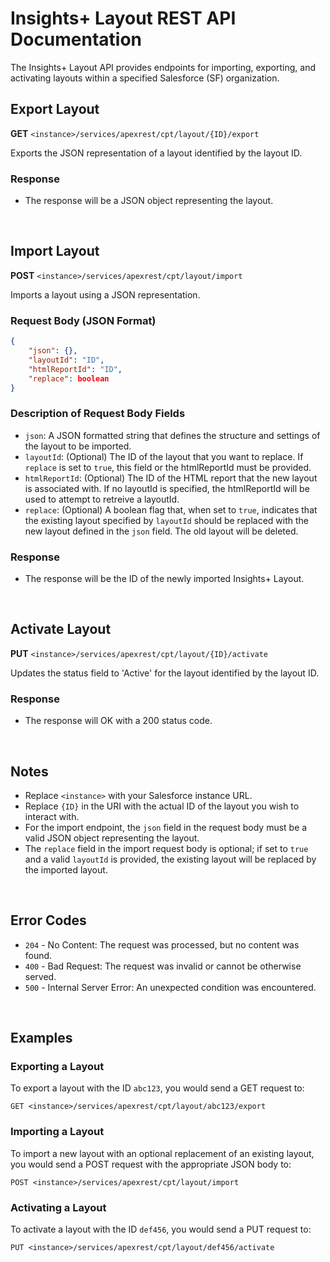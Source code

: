 # Insights+ Layout REST API Documentation

The Insights+ Layout API provides endpoints for importing, exporting, and activating layouts within a specified Salesforce (SF) organization.

## Export Layout

**GET** `<instance>/services/apexrest/cpt/layout/{ID}/export`

Exports the JSON representation of a layout identified by the layout ID.

### Response

- The response will be a JSON object representing the layout.
  
<br>

## Import Layout

**POST** `<instance>/services/apexrest/cpt/layout/import`

Imports a layout using a JSON representation.

### Request Body (JSON Format)
```json
{
    "json": {},
    "layoutId": "ID",
    "htmlReportId": "ID",
    "replace": boolean
}
```

### Description of Request Body Fields

- `json`: A JSON formatted string that defines the structure and settings of the layout to be imported.
- `layoutId`: (Optional) The ID of the layout that you want to replace. If `replace` is set to `true`, this field or the htmlReportId must be provided.
- `htmlReportId`: (Optional) The ID of the HTML report that the new layout is associated with. If no layoutId is specified, the htmlReportId will be used to attempt to retreive a layoutId.
- `replace`: (Optional) A boolean flag that, when set to `true`, indicates that the existing layout specified by `layoutId` should be replaced with the new layout defined in the `json` field. The old layout will be deleted.

### Response

- The response will be the ID of the newly imported Insights+ Layout.
  
<br>

## Activate Layout

**PUT** `<instance>/services/apexrest/cpt/layout/{ID}/activate`

Updates the status field to 'Active' for the layout identified by the layout ID.

### Response

- The response will OK with a 200 status code.
  
<br>

## Notes

- Replace `<instance>` with your Salesforce instance URL.
- Replace `{ID}` in the URI with the actual ID of the layout you wish to interact with.
- For the import endpoint, the `json` field in the request body must be a valid JSON object representing the layout.
- The `replace` field in the import request body is optional; if set to `true` and a valid `layoutId` is provided, the existing layout will be replaced by the imported layout.

<br>

## Error Codes

- `204` - No Content: The request was processed, but no content was found.
- `400` - Bad Request: The request was invalid or cannot be otherwise served.
- `500` - Internal Server Error: An unexpected condition was encountered.

<br>

## Examples

### Exporting a Layout

To export a layout with the ID `abc123`, you would send a GET request to:

```plaintext
GET <instance>/services/apexrest/cpt/layout/abc123/export
```

### Importing a Layout

To import a new layout with an optional replacement of an existing layout, you would send a POST request with the appropriate JSON body to:

```plaintext
POST <instance>/services/apexrest/cpt/layout/import
```

### Activating a Layout

To activate a layout with the ID `def456`, you would send a PUT request to:

```plaintext
PUT <instance>/services/apexrest/cpt/layout/def456/activate
```
